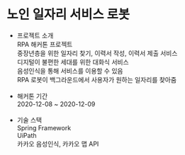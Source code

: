 # 노인 일자리 서비스 로봇
- 프로젝트 소개<br>
RPA 해커톤 프로젝트<br>
중장년층을 위한 일자리 찾기, 이력서 작성, 이력서 제출 서비스<br>
디지털이 불편한 세대를 위한 대화식 서비스<br>
음성인식을 통해 서비스를 이용할 수 있음<br>
RPA 로봇이 백그라운드에서 사용자가 원하는 일자리를 찾아줌<br><br>
- 해커톤 기간<br>
2020-12-08 ~ 2020-12-09<br><br>
- 기술 스택<br>
Spring Framework<br>
UiPath<br>
카카오 음성인식, 카카오 맵 API
